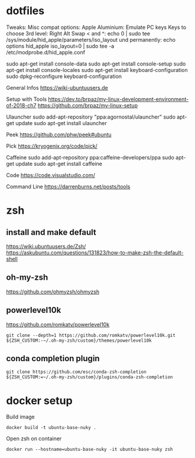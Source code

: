 # dotfiles

Tweaks:
Misc compat options:
	Apple Aluminium: Emulate PC keys
Keys to choose 3rd level:
	Right Alt
Swap < and ^:
	echo 0 | sudo tee /sys/module/hid_apple/parameters/iso_layout
	und permanently:
	echo options hid_apple iso_layout=0 | sudo tee -a /etc/modprobe.d/hid_apple.conf

sudo apt-get install console-data
sudo apt-get install console-setup
sudo apt-get install console-locales
sudo apt-get install keyboard-configuration
sudo dpkg-reconfigure keyboard-configuration


General Infos
https://wiki-ubuntuusers.de

Setup with Tools
https://dev.to/brpaz/my-linux-development-environment-of-2018-ch7
https://github.com/brpaz/my-linux-setup

Ulauncher
sudo add-apt-repository "ppa:agornostal/ulauncher"
sudo apt-get update
sudo apt-get install ulauncher

Peek
https://github.com/phw/peek#ubuntu

Pick
https://kryogenix.org/code/pick/

Caffeine
sudo add-apt-repository ppa:caffeine-developers/ppa
sudo apt-get update
sudo apt-get install caffeine

Code
https://code.visualstudio.com/

Command Line
https://darrenburns.net/posts/tools

# zsh

## install and make default

https://wiki.ubuntuusers.de/Zsh/
https://askubuntu.com/questions/131823/how-to-make-zsh-the-default-shell

## oh-my-zsh

https://github.com/ohmyzsh/ohmyzsh

## powerlevel10k
https://github.com/romkatv/powerlevel10k

```shell
git clone --depth=1 https://github.com/romkatv/powerlevel10k.git ${ZSH_CUSTOM:-~/.oh-my-zsh/custom}/themes/powerlevel10k
```

## conda completion plugin

```shell
git clone https://github.com/esc/conda-zsh-completion ${ZSH_CUSTOM:=~/.oh-my-zsh/custom}/plugins/conda-zsh-completion
```

# docker setup

Build image

```shell
docker build -t ubuntu-base-nuky .
```

Open zsh on container

```shell
docker run --hostname=ubuntu-base-nuky -it ubuntu-base-nuky zsh
```
